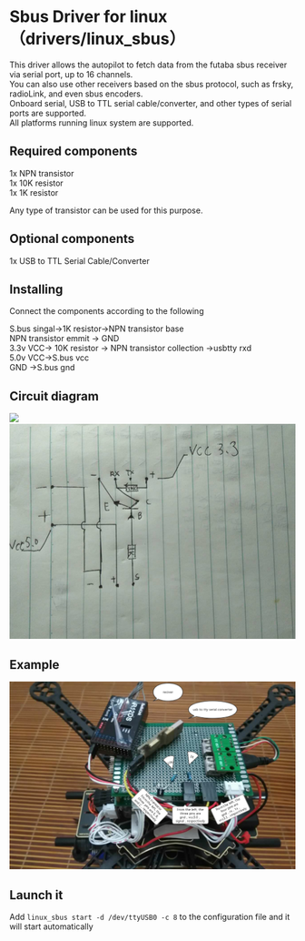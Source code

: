 # Sbus Driver for linux（drivers/linux_sbus）
This driver allows the autopilot to fetch data from the futaba sbus receiver via serial port, up to 16 channels.  
You can also use other receivers based on the sbus protocol, such as frsky, radioLink, and even sbus encoders.  
Onboard serial, USB to TTL serial cable/converter, and other types of serial ports are supported.  
All platforms running linux system are supported.  

## Required components

1x  NPN transistor  
1x  10K resistor  
1x  1K  resistor  

Any type of transistor can be used for this purpose. 

## Optional components
1x USB to TTL Serial Cable/Converter

## Installing
Connect the components according to the following  

S.bus singal->1K resistor->NPN transistor base  
NPN transistor emmit -> GND  
3.3v  VCC-> 10K resistor -> NPN transistor collection ->usbtty rxd  
5.0v  VCC->S.bus vcc  
GND ->S.bus gnd  

## Circuit diagram
![](http://www.playuav.com/uploads/article/20160310/56cf0f65bb1f7437c1618041a30dc308.png)
![](https://github.com/crossa/raspx4-sbus-rc-in/blob/master/sbusToSerial_small.jpg?raw=true)  

## Example
![](https://raw.githubusercontent.com/crossa/raspx4-sbus-rc-in/master/example.png)

## Launch it  
Add `linux_sbus start -d /dev/ttyUSB0 -c 8` to the configuration file and it will start automatically

